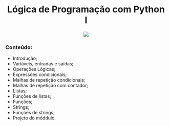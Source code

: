 
<h1 align="center">
Lógica de Programação com Python I
</h1>

<p align="center">
<img src="https://img.shields.io/static/v1?label=Status&message=EM_ANDAMENTO&color=blue&style=for-the-badge"/>
</p>


### Conteúdo:

- Introdução;
- Variáveis, entradas e saídas;
- Operações Lógicas;
- Expressões condicionais;
- Malhas de repetição condicionais;
- Malhas de repetição com contador;
- Listas;
- Funções de listas;
- Funções;
- Strings;
- Funções de strings;
- Projeto do móddulo.







